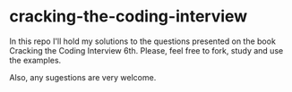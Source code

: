 # cracking-the-coding-interview
In this repo I'll hold my solutions to the questions presented on the book Cracking the Coding Interview 6th. Please, feel free to fork, study and use the examples.

Also, any sugestions are very welcome. 
